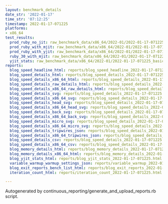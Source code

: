 ```yaml
---
layout: benchmark_details
date_str: '2022-01-17'
time_str: '07:12:25'
timestamp: 2022-01-17-071225
platforms:
- x86_64
test_results:
  prod_ruby_no_jit: raw_benchmark_data/x86_64/2022-01/2022-01-17-071225_basic_benchmark_prod_ruby_no_jit.json
  prod_ruby_with_mjit: raw_benchmark_data/x86_64/2022-01/2022-01-17-071225_basic_benchmark_prod_ruby_with_mjit.json
  prod_ruby_with_yjit: raw_benchmark_data/x86_64/2022-01/2022-01-17-071225_basic_benchmark_prod_ruby_with_yjit.json
  ruby_30_with_mjit: raw_benchmark_data/x86_64/2022-01/2022-01-17-071225_basic_benchmark_ruby_30_with_mjit.json
  yjit_stats: raw_benchmark_data/x86_64/2022-01/2022-01-17-071225_basic_benchmark_yjit_stats.json
reports:
  blog_speed_headline_html: reports/blog_speed_headline_2022-01-17-071225.html
  blog_speed_details_html: reports/blog_speed_details_2022-01-17-071225.html
  blog_speed_details_x86_64_html: reports/blog_speed_details_2022-01-17-071225.x86_64.html
  blog_speed_details_raw_details_html: reports/blog_speed_details_2022-01-17-071225.raw_details.html
  blog_speed_details_x86_64_raw_details_html: reports/blog_speed_details_2022-01-17-071225.x86_64.raw_details.html
  blog_speed_details_svg: reports/blog_speed_details_2022-01-17-071225.svg
  blog_speed_details_x86_64_svg: reports/blog_speed_details_2022-01-17-071225.x86_64.svg
  blog_speed_details_head_svg: reports/blog_speed_details_2022-01-17-071225.head.svg
  blog_speed_details_x86_64_head_svg: reports/blog_speed_details_2022-01-17-071225.x86_64.head.svg
  blog_speed_details_back_svg: reports/blog_speed_details_2022-01-17-071225.back.svg
  blog_speed_details_x86_64_back_svg: reports/blog_speed_details_2022-01-17-071225.x86_64.back.svg
  blog_speed_details_micro_svg: reports/blog_speed_details_2022-01-17-071225.micro.svg
  blog_speed_details_x86_64_micro_svg: reports/blog_speed_details_2022-01-17-071225.x86_64.micro.svg
  blog_speed_details_tripwires_json: reports/blog_speed_details_2022-01-17-071225.tripwires.json
  blog_speed_details_x86_64_tripwires_json: reports/blog_speed_details_2022-01-17-071225.x86_64.tripwires.json
  blog_speed_details_csv: reports/blog_speed_details_2022-01-17-071225.csv
  blog_speed_details_x86_64_csv: reports/blog_speed_details_2022-01-17-071225.x86_64.csv
  blog_memory_details_html: reports/blog_memory_details_2022-01-17-071225.html
  blog_memory_details_x86_64_html: reports/blog_memory_details_2022-01-17-071225.x86_64.html
  blog_yjit_stats_html: reports/blog_yjit_stats_2022-01-17-071225.html
  variable_warmup_warmup_settings_json: reports/variable_warmup_2022-01-17-071225.warmup_settings.json
  blog_exit_reports_bench_list_html: reports/blog_exit_reports_2022-01-17-071225.bench_list.html
  iteration_count_html: reports/iteration_count_2022-01-17-071225.html

---
```

Autogenerated by continuous_reporting/generate_and_upload_reports.rb script.
